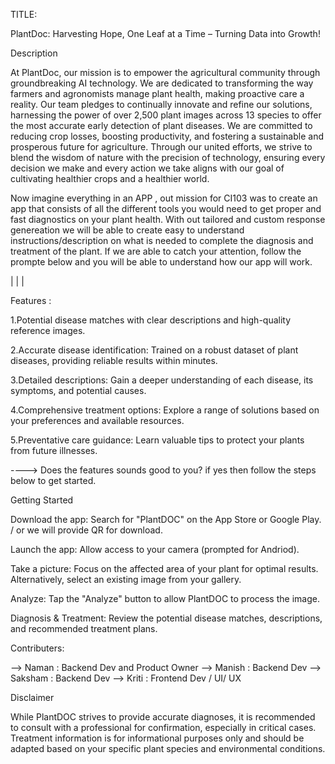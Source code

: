 TITLE:

PlantDoc: Harvesting Hope, One Leaf at a Time – Turning Data into Growth!

Description


At PlantDoc, our mission is to empower the agricultural community through groundbreaking AI technology. We are dedicated to transforming the way farmers and agronomists manage plant health, making proactive care a reality. Our team pledges to continually innovate and refine our solutions, harnessing the power of over 2,500 plant images across 13 species to offer the most accurate early detection of plant diseases. We are committed to reducing crop losses, boosting productivity, and fostering a sustainable and prosperous future for agriculture. Through our united efforts, we strive to blend the wisdom of nature with the precision of technology, ensuring every decision we make and every action we take aligns with our goal of cultivating healthier crops and a healthier world.

Now imagine everything in an APP , out mission for CI103 was to create an app that consists of all the different tools you would need to get proper and fast diagnostics on your plant health. 
With out tailored and custom response genereation we will be able to create easy to understand instructions/description on what is needed to complete the diagnosis and treatment of the plant. 
If we are able to catch your attention, follow the prompte below and you will be able to understand how our app will work. 

|
|
|

Features :

1.Potential disease matches with clear descriptions and high-quality reference images.


2.Accurate disease identification: Trained on a robust dataset of plant diseases, providing reliable results within minutes.

3.Detailed descriptions: Gain a deeper understanding of each disease, its symptoms, and potential causes.

4.Comprehensive treatment options: Explore a range of solutions based on your preferences and available resources.

5.Preventative care guidance: Learn valuable tips to protect your plants from future illnesses.

----> Does the features sounds good to you? if yes then follow the steps below to get started.

Getting Started

Download the app: Search for "PlantDOC" on the App Store or Google Play. / or we will provide QR for download. 

Launch the app: Allow access to your camera (prompted for Andriod).

Take a picture: Focus on the affected area of your plant for optimal results. Alternatively, select an existing image from your gallery.

Analyze: Tap the "Analyze" button to allow PlantDOC to process the image.

Diagnosis & Treatment: Review the potential disease matches, descriptions, and recommended treatment plans.

Contributers:

--> Naman : Backend Dev and Product Owner
--> Manish : Backend Dev
--> Saksham : Backend Dev
--> Kriti : Frontend Dev / UI/ UX

Disclaimer

While PlantDOC strives to provide accurate diagnoses, it is recommended to consult with a professional for confirmation, especially in critical cases.
Treatment information is for informational purposes only and should be adapted based on your specific plant species and environmental conditions.



